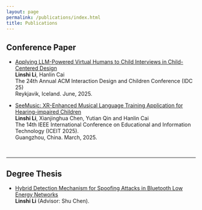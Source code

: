 ```yaml
---
layout: page
permalink: /publications/index.html
title: Publications
---
```


## Conference Paper

- [Applying LLM-Powered Virtual Humans to Child Interviews in Child-Centered Design](https://arxiv.org/abs/2504.20016)<br>**Linshi Li**, Hanlin Cai<br>The 24th Annual ACM Interaction Design and Children Conference (IDC 25)<br>Reykjavik, Iceland. June, 2025.

- [SeeMusic: XR-Enhanced Musical Language Training Application for Hearing-impaired Children](https://ieeexplore.ieee.org/document/10976198)<br>**Linshi Li**, Xianjinghua Chen, Yutian Qin and Hanlin Cai<br>The 14th IEEE International Conference on Educational and Information Technology (ICEIT 2025).<br>Guangzhou, China. March, 2025.

<br>

---

## Degree Thesis

- [Hybrid Detection Mechanism for Spoofing Attacks in Bluetooth Low Energy Networks](https://caihanlin.com/mypaper/thesis/UG-thesis.pdf)<br>**Linshi Li** (Advisor: Shu Chen). <br>

  <br>

<br>